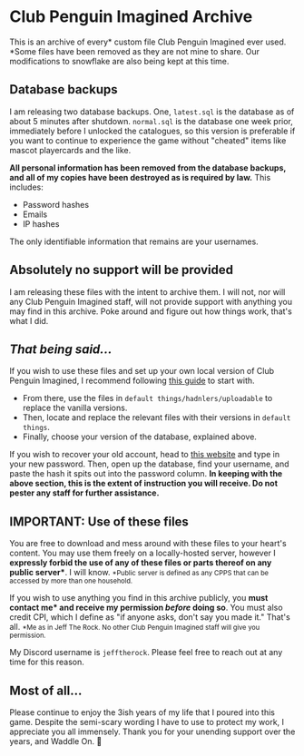 # Club Penguin Imagined Archive
This is an archive of every\* custom file Club Penguin Imagined ever used.
*Some files have been removed as they are not mine to share. Our modifications to snowflake are also being kept at this time.

## Database backups
I am releasing two database backups. One, `latest.sql` is the database as of about 5 minutes after shutdown. `normal.sql` is the database one week prior, immediately before I unlocked the catalogues, so this version is preferable if you want to continue to experience the game without "cheated" items like mascot playercards and the like.

**All personal information has been removed from the database backups, and all of my copies have been destroyed as is required by law.**
This includes:
* Password hashes
* Emails
* IP hashes

The only identifiable information that remains are your usernames.

## Absolutely no support will be provided
I am releasing these files with the intent to archive them. I will not, nor will any Club Penguin Imagined staff, will not provide support with anything you may find in this archive. Poke around and figure out how things work, that's what I did.

## *That being said...*
If you wish to use these files and set up your own local version of Club Penguin Imagined, I recommend following [this guide](https://www.youtube.com/watch?v=-rerEJgwG4Q) to start with.
* From there, use the files in `default things/hadnlers/uploadable` to replace the vanilla versions.
* Then, locate and replace the relevant files with their versions in `default things`.
* Finally, choose your version of the database, explained above.

If you wish to recover your old account, head to [this website](https://toolbox.solero.me/houdini-hash-gen/) and type in your new password. Then, open up the database, find your username, and paste the hash it spits out into the password column.
**In keeping with the above section, this is the extent of instruction you will receive. Do not pester any staff for further assistance.**

## IMPORTANT: Use of these files
You are free to download and mess around with these files to your heart's content. You may use them freely on a locally-hosted server, however I **expressly forbid the use of any of these files or parts thereof on any public server\***. I will know.
<small>*Public server is defined as any CPPS that can be accessed by more than one household.</small>

If you wish to use anything you find in this archive publicly, you **must contact me\* and receive my permission *before* doing so**. You must also credit CPI, which I define as "if anyone asks, don't say you made it." That's all.
<small>*Me as in Jeff The Rock. No other Club Penguin Imagined staff will give you permission.</small>

My Discord username is `jefftherock`. Please feel free to reach out at any time for this reason.
## Most of all...
Please continue to enjoy the 3ish years of my life that I poured into this game. Despite the semi-scary wording I have to use to protect my work, I appreciate you all immensely. Thank you for your unending support over the years, and Waddle On. 💙
